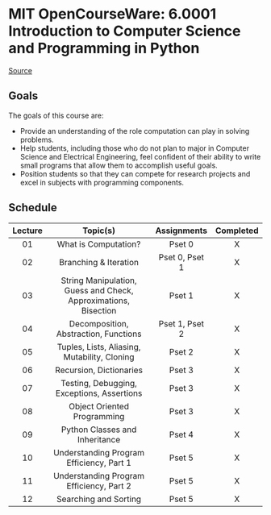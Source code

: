 # MIT OpenCourseWare: 6.0001 Introduction to Computer Science and Programming in Python

[Source](https://ocw.mit.edu/courses/6-0001-introduction-to-computer-science-and-programming-in-python-fall-2016/)

## Goals

The goals of this course are:

* Provide an understanding of the role computation can play in solving problems.
* Help students, including those who do not plan to major in Computer Science and Electrical Engineering, feel confident of their ability to write small programs that allow them to accomplish useful goals.
* Position students so that they can compete for research projects and excel in subjects with programming components.

## Schedule

| Lecture | Topic(s)                                                        | Assignments    | Completed |
|:-------:|:---------------------------------------------------------------:|:--------------:|:---------:|
| 01      | What is Computation?                                            | Pset 0         | X         |
| 02      | Branching & Iteration                                           | Pset 0, Pset 1 | X         |
| 03      | String Manipulation, Guess and Check, Approximations, Bisection | Pset 1         | X         |
| 04      | Decomposition, Abstraction, Functions                           | Pset 1, Pset 2 | X         |
| 05      | Tuples, Lists, Aliasing, Mutability, Cloning                    | Pset 2         | X         |
| 06      | Recursion, Dictionaries                                         | Pset 3         | X         |
| 07      | Testing, Debugging, Exceptions, Assertions                      | Pset 3         | X         |
| 08      | Object Oriented Programming                                     | Pset 3         | X         |
| 09      | Python Classes and Inheritance                                  | Pset 4         | X         |
| 10      | Understanding Program Efficiency, Part 1                        | Pset 5         | X         |
| 11      | Understanding Program Efficiency, Part 2                        | Pset 5         | X         |
| 12      | Searching and Sorting                                           | Pset 5         | X         |
